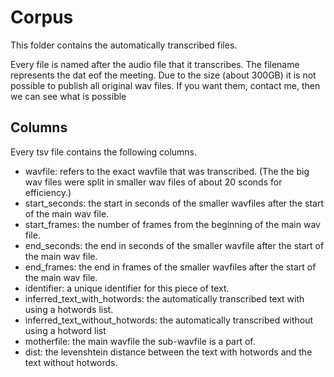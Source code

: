 # Corpus

This folder contains the automatically transcribed files.

Every file is named after the audio file that it transcribes. The filename represents the dat eof the meeting. Due to the size (about 300GB) it is not possible to publish all original wav files. If you want them, contact me, then we can see what is possible

## Columns

Every tsv file contains the following columns. 

* wavfile: refers to the exact wavfile that was transcribed. (The the big wav files were split in smaller wav files of about 20 sconds for efficiency.)
* start_seconds: the start in seconds of the smaller wavfiles after the start of the main wav file.
* start_frames: the number of frames from the beginning of the main wav file.	
* end_seconds: the end in seconds of the smaller wavfile after the start of the main wav file.
* end_frames: the end in frames of the smaller wavfiles after the start of the main wav file.	
* identifier: a unique identifier for this piece of text.
* inferred_text_with_hotwords: the automatically transcribed text with using a hotwords list.
* inferred_text_without_hotwords: the automatically transcribed without using a hotword list
* motherfile: the main wavfile the sub-wavfile is a part of.
* dist: the levenshtein distance between the text with hotwords and the text without hotwords.



